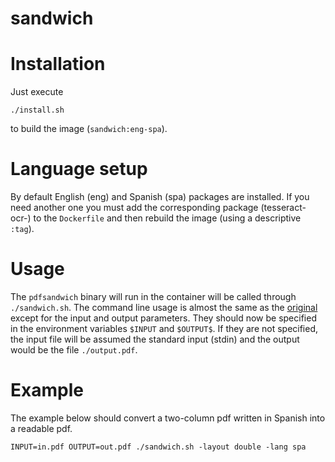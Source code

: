 # sandwich

# Installation

Just execute
```
./install.sh
```
to build the image (`sandwich:eng-spa`).

# Language setup
By default English (eng) and Spanish (spa) packages are installed.
If you need another one you must add the corresponding package (tesseract-ocr-<lang>) to the `Dockerfile`
and then rebuild the image (using a descriptive `:tag`).

# Usage
The `pdfsandwich` binary will run in the container will be called through `./sandwich.sh`.
The command line usage is almost the same as the [original](http://www.tobias-elze.de/pdfsandwich/) except for the input and output parameters.
They should now be specified in the environment variables `$INPUT` and `$OUTPUT$`.
If they are not specified, the input file will be assumed the standard input (stdin) and the output would be the file `./output.pdf`.

# Example
The example below should convert a two-column pdf written in Spanish into a readable pdf.
```
INPUT=in.pdf OUTPUT=out.pdf ./sandwich.sh -layout double -lang spa
```
